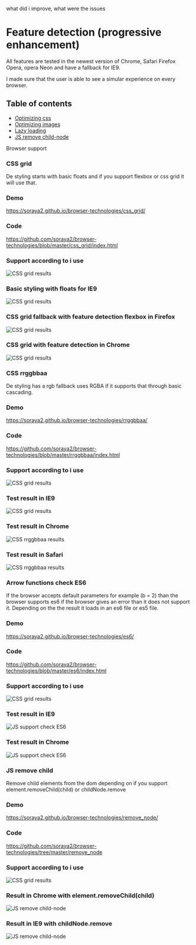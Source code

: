 what did i improve, what were the issues

# Feature detection (progressive enhancement)
All features are tested in the newest version of Chrome, Safari Firefox Opera, opera Neon and have a fallback for IE9.


I made sure that the user is able to see a simular experience on every browser.

## Table of contents
- [Optimizing css](#css)
- [Optimizing images](#img)
- [Lazy loading](#lazyloading)
- [JS remove child-node](#remove)


Browser support

### <a name="grid"></a>CSS grid
De styling starts with basic floats and if you support flexbox or css grid it will use that.

### Demo
https://soraya2.github.io/browser-technologies/css_grid/

### Code
https://github.com/soraya2/browser-technologies/blob/master/css_grid/index.html

### Support according to i use
![CSS grid results](https://github.com/soraya2/browser-technologies/blob/master/screenshots/grid_support.jpg)

### Basic styling with floats for IE9
![CSS grid results](https://github.com/soraya2/browser-technologies/blob/master/screenshots/display_inline.jpg)

### CSS grid fallback with feature detection flexbox in Firefox
![CSS grid results](https://github.com/soraya2/browser-technologies/blob/master/screenshots/flexbox.jpg)


### CSS grid with feature detection in Chrome
![CSS grid results](https://github.com/soraya2/browser-technologies/blob/master/screenshots/css_grid.jpg)



### <a name="rrggbbaa"></a>CSS rrggbbaa
De styling has a rgb fallback uses RGBA if it supports that through basic cascading.

### Demo
https://soraya2.github.io/browser-technologies/rrggbbaa/

### Code
https://github.com/soraya2/browser-technologies/blob/master/rrggbbaa/index.html

### Support according to i use
![CSS grid results](https://github.com/soraya2/browser-technologies/blob/master/screenshots/rrggbbaa_support.jpg)

### Test result in IE9
![CSS grid results](https://github.com/soraya2/browser-technologies/blob/master/screenshots/ie9.jpg)


### Test result in Chrome
![CSS rrggbbaa results](https://github.com/soraya2/browser-technologies/blob/master/screenshots/no_rrggbaa.jpg)

### Test result in Safari
![CSS rrggbbaa results](https://github.com/soraya2/browser-technologies/blob/master/screenshots/all_colors_safari.jpg)



### <a name="es6"></a>Arrow functions check ES6
If the browser accepts default parameters for example (b = 2) than the browser supports es6 if the browser gives an error than it does not support it. Depending on the the result it loads in an es6 file or es5 file.

### Demo
https://soraya2.github.io/browser-technologies/es6/

### Code
https://github.com/soraya2/browser-technologies/blob/master/es6/index.html

### Support according to i use
![CSS grid results](https://github.com/soraya2/browser-technologies/blob/master/screenshots/ed6arrow_support.jpg)


### Test result in IE9
![JS support check ES6](https://github.com/soraya2/browser-technologies/blob/master/screenshots/es6checkie9.jpg)


### Test result in Chrome
![JS support check ES6](https://github.com/soraya2/browser-technologies/blob/master/screenshots/es6checkchrome2.jpg)



### <a name="remove"></a>JS remove child
Remove child elements from the dom depending on if you support element.removeChild(child) or childNode.remove

### Demo
https://soraya2.github.io/browser-technologies/remove_node/

### Code
https://github.com/soraya2/browser-technologies/tree/master/remove_node

### Support according to i use
![CSS grid results](https://github.com/soraya2/browser-technologies/blob/master/screenshots/childnode_remove_suport.jpg)

### Result in Chrome with element.removeChild(child)
![JS remove child-node](https://github.com/soraya2/browser-technologies/blob/master/screenshots/remove_chrome.jpg)

### Result in IE9 with childNode.remove
![JS remove child-node](https://github.com/soraya2/browser-technologies/blob/master/screenshots/remove_ie.jpg)












